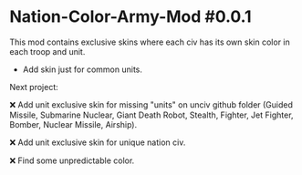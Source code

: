 # Nation-Color-Army-Mod #0.0.1
This mod contains exclusive skins where each civ has its own skin color in each troop and unit.
 - Add skin just for common units.

Next project:

 ❌ Add unit exclusive skin for missing "units" on unciv github folder (Guided Missile, Submarine Nuclear, Giant Death Robot, Stealth, Fighter, Jet Fighter, Bomber, Nuclear Missile, Airship).

❌ Add unit exclusive skin for unique nation civ.

❌ Find some unpredictable color.
